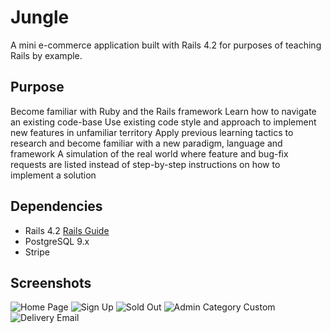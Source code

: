 # Jungle

A mini e-commerce application built with Rails 4.2 for purposes of teaching Rails by example.

## Purpose
Become familiar with Ruby and the Rails framework
Learn how to navigate an existing code-base
Use existing code style and approach to implement new features in unfamiliar territory
Apply previous learning tactics to research and become familiar with a new paradigm, language and framework
A simulation of the real world where feature and bug-fix requests are listed instead of step-by-step instructions on how to implement a solution

## Dependencies

* Rails 4.2 [Rails Guide](http://guides.rubyonrails.org/v4.2/)
* PostgreSQL 9.x
* Stripe

## Screenshots
![Home Page]()
![Sign Up]()
![Sold Out]()
![Admin Category Custom]()
![Delivery Email]()
